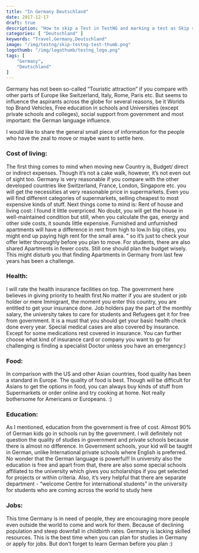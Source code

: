 ```yaml
---
title: "In Germany Deutschland"
date: 2017-12-17
draft: true
description: "How to skip a Test in TestNG and marking a test as Skip should be present in Test Report as Skip."
categories: [ "Deutschland" ]
keywords: "Travel,Germany,Deutschland"
image: "/img/testng/skip-testng-test-thumb.png"
logothumb: "/img/logothumb/testng_logo.png"
tags: [
    "Germany",
    "Deutschland"
]
---
```

Germany has not been so-called “Touristic attraction” if you compare with other parts of Europe like Switzerland, Italy, Rome, Paris etc. But seems to influence the aspirants across the globe for several reasons, be it Worlds top Brand Vehicles, Free education in schools and Universities (except private schools and colleges), social support from government and most important: the German language influence.

I would like to share the general small piece of information for the people who have the zeal to move or maybe want to settle here.

### Cost of living:
The first thing comes to mind when moving new Country is, Budget/ direct or indirect expenses. Though it’s not a cake walk, however, it’s not even out of sight too. Germany is very reasonable if you compare with the other developed countries like Switzerland, France, London, Singapore etc. you will get the necessities at very reasonable price in supermarkets. Even you will find different categories of supermarkets, selling cheapest to most expensive kinds of stuff. Next things come to mind is: Rent of house and living cost: I found it little overpriced. No doubt, you will get the house in well-maintained condition but still, when you calculate the gas, energy and other side costs, it sounds little expensive. Furnished and unfurnished apartments will have a difference in rent from high to low.In big cities, you might end up paying high rent for the small area. “ so it’s just to check your offer letter thoroughly before you plan to move. For students, there are also shared Apartments in fewer costs. Still one should plan the budget wisely. This might disturb you that finding Apartments in Germany from last few years has been a challenge.

### Health:
I will rate the health insurance facilities on top. The government here believes in giving priority to health first.No matter if you are student or job holder or mere Immigrant, the moment you enter this country, you are entitled to get your insurance done. Job holders pay the part of the monthly salary, the university takes to care for students and Refugees get it for free from government. It is a must that you should get your basic health check done every year. Special medical cases are also covered by insurance. Except for some medications rest covered in insurance. You can further choose what kind of insurance card or company you want to go for challenging is finding a specialist Doctor unless you have an emergency:)

### Food:
In comparison with the US and other Asian countries, food quality has been a standard in Europe. The quality of food is best. Though will be difficult for Asians to get the options in food, you can always buy kinds of stuff from Supermarkets or order online and try cooking at home. Not really bothersome for Americans or Europeans. :)

### Education:
As I mentioned, education from the government is free of cost. Almost 90% of German kids go in schools run by the government. I will definitely not question the quality of studies in government and private schools because there is almost no difference. In  Government schools, your kid will be taught in German, unlike International private schools where English is preferred. No wonder that the German language is powerful!! In university also the education is free and apart from that, there are also some special schools affiliated to the university which gives you scholarships if you get selected for projects or within criteria. Also, it’s very helpful that there are separate department - “welcome Centre for international students” in the university for students who are coming across the world to study here

### Jobs:
This time Germany is in need of people, they are encouraging more people even outside the world to come and work for them. Because of declining population and steep downfall in childbirth rates. Germany is lacking skilled resources. This is the best time when you can plan for studies in Germany or apply for jobs. But don’t forget to learn German before you plan :)
